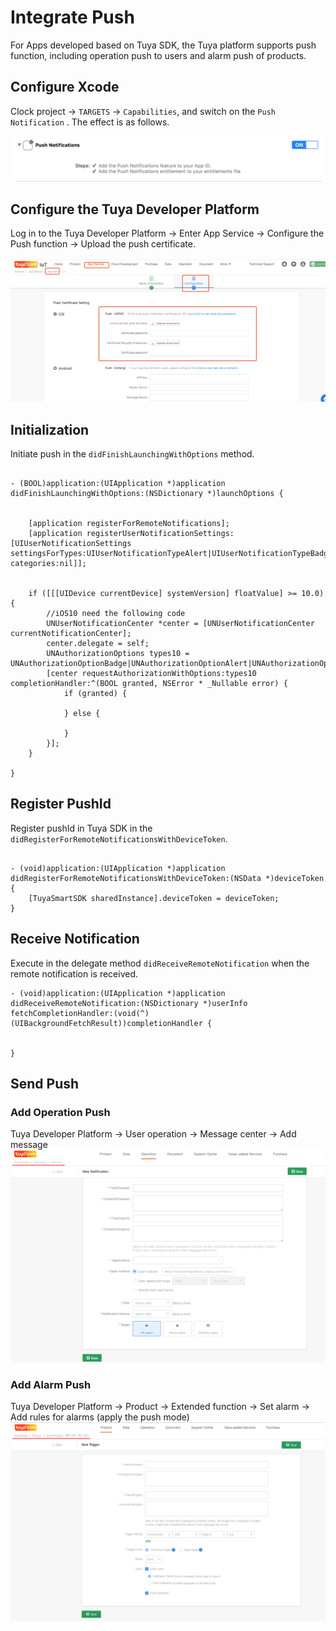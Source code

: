 # Integrate Push

For Apps developed based on Tuya SDK, the Tuya platform supports push function, including operation push to users and alarm push of products. 

## Configure Xcode

Clock project -> `TARGETS` -> `Capabilities`, and switch on the `Push Notification` . The effect is as follows.

![ios-push](./images/ios-push.png)

## Configure the Tuya Developer Platform

Log in to the Tuya Developer Platform -> Enter App Service -> Configure the Push function -> Upload the push certificate.

<img src="./images/ios-push-setting.png" alt="ios-push-setting" style="zoom:50%;" />

## Initialization

Initiate push in the `didFinishLaunchingWithOptions` method. 

```objc
    
- (BOOL)application:(UIApplication *)application didFinishLaunchingWithOptions:(NSDictionary *)launchOptions {
    
    
    [application registerForRemoteNotifications];
    [application registerUserNotificationSettings:[UIUserNotificationSettings settingsForTypes:UIUserNotificationTypeAlert|UIUserNotificationTypeBadge|UIUserNotificationTypeSound categories:nil]];
    
    
    if ([[[UIDevice currentDevice] systemVersion] floatValue] >= 10.0) {
        //iOS10 need the following code
        UNUserNotificationCenter *center = [UNUserNotificationCenter currentNotificationCenter];
        center.delegate = self;
        UNAuthorizationOptions types10 = UNAuthorizationOptionBadge|UNAuthorizationOptionAlert|UNAuthorizationOptionSound;
        [center requestAuthorizationWithOptions:types10 completionHandler:^(BOOL granted, NSError * _Nullable error) {
            if (granted) {
                
            } else {
                
            }
        }];
    }
    
}

```

## Register PushId

Register pushId in Tuya SDK in the `didRegisterForRemoteNotificationsWithDeviceToken`. 

```objc

- (void)application:(UIApplication *)application didRegisterForRemoteNotificationsWithDeviceToken:(NSData *)deviceToken {
    [TuyaSmartSDK sharedInstance].deviceToken = deviceToken;
}

```

## Receive Notification

Execute in the delegate method `didReceiveRemoteNotification` when the remote notification is received. 


```objc
- (void)application:(UIApplication *)application didReceiveRemoteNotification:(NSDictionary *)userInfo fetchCompletionHandler:(void(^)(UIBackgroundFetchResult))completionHandler {


}
```

## Send Push

### Add Operation Push

Tuya Developer Platform -> User operation -> Message center -> Add message
![ios-push-setting](./images/ios-push-setting-operation.png)

### Add Alarm Push

Tuya Developer Platform -> Product -> Extended function -> Set alarm -> Add rules for alarms (apply the push mode)
![ios-push-setting](./images/ios-push-setting-warning.png)